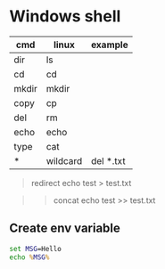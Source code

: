 # Windows shell

| cmd   | linux    | example   |
|-------|----------|-----------|
| dir   | ls       |           |
| cd    | cd       |           |
| mkdir | mkdir    |           |
| copy  | cp       |           |
| del   | rm       |           |
| echo  | echo     |           |
| type  | cat      |           |
| *     | wildcard | del *.txt |


> redirect
echo test > test.txt

>> concat
echo test >> test.txt

## Create env variable

```cmd
set MSG=Hello
echo %MSG%
```
